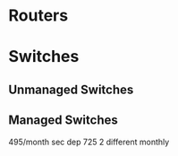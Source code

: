 # Routers
# Switches
## Unmanaged Switches
## Managed Switches

495/month
sec dep 725 
2 different monthly 